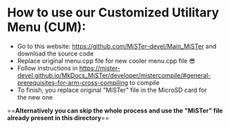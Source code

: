 # How to use our Customized Utilitary Menu (CUM):
- Go to this website: https://github.com/MiSTer-devel/Main_MiSTer and download the source code
- Replace original menu.cpp file for new cooler menu.cpp file 😎
- Follow instructions in https://mister-devel.github.io/MkDocs_MiSTer/developer/mistercompile/#general-prerequisites-for-arm-cross-compiling to compile
- To finish, you replace original "MiSTer" file in the MicroSD card for the new one

==**Alternatively you can skip the whole process and use the "MiSTer" file already present in this directory**==
